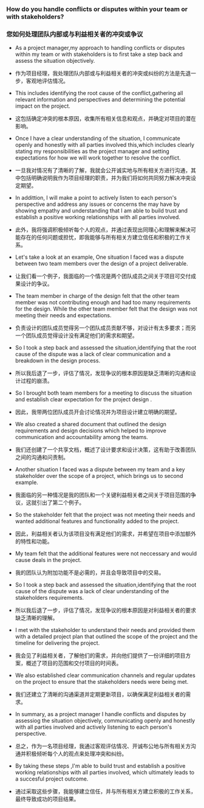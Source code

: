 ### How do you handle conflicts or disputes within your team or with stakeholders?
###  您如何处理团队内部或与利益相关者的冲突或争议

- As a project manager,my approach to handling conflicts or disputes within my team or with stakeholders is to first take a step back and assess the situation objectively.
- 作为项目经理，我处理团队内部或与利益相关者的冲突或纠纷的方法是先退一步，客观地评估情况。

- This includes identifying the root cause of the conflict,gathering all relevant information and perspectives and determining the potential impact on the project.
- 这包括确定冲突的根本原因，收集所有相关信息和观点，并确定对项目的潜在影响。

- Once I have a clear understanding of the situation, I communicate openly and honestly with all parties involved this,which includes clearly stating my responsibilities as the project manager and setting expectations for how we will work together to resolve the conflict.
- 一旦我对情况有了清晰的了解，我就会公开诚实地与所有相关方进行沟通，其中包括明确说明我作为项目经理的职责，并为我们将如何共同努力解决冲突设定期望。

- In addittion, I will make a point to actively listen to each person's perspective and address any issues or concerns the may have by showing empathy and understanding that I am able to build trust and establish a positive working relationships with all parties involved.
- 此外，我将强调积极倾听每个人的观点，并通过表现出同理心和理解来解决可能存在的任何问题或担忧，即我能够与所有相关方建立信任和积极的工作关系。

- Let's take a look at an example, One situation I faced was a dispute between two team members over the design of a project deliverable.
- 让我们看一个例子，我面临的一个情况是两个团队成员之间关于项目可交付成果设计的争议。

- The team member in charge of the design felt that the other team member was not contributing enough and had too many requirements for the design. While the other team member felt that the design was not meeting their needs and expectations.
- 负责设计的团队成员觉得另一个团队成员贡献不够，对设计有太多要求；而另一个团队成员觉得设计没有满足他们的需求和期望。

- So I took a step back and assessed the situation,identifying that the root cause of the dispute was a lack of clear communication and a breakdown in the design process.
- 所以我后退了一步，评估了情况，发现争议的根本原因是缺乏清晰的沟通和设计过程的崩溃。 

- So I brought both team members for a meeting to discuss the situation and establish clear expectation for the project design .
- 因此，我带两位团队成员开会讨论情况并为项目设计建立明确的期望。

- We also created a shared document that outlined the design requirements and design decisions which helped to improve communication and accountability among the teams.
- 我们还创建了一个共享文档，概述了设计要求和设计决策，这有助于改善团队之间的沟通和问责制。

- Another situation I faced was a dispute between my team and a key stakeholder over the scope of a project, which brings us to second example.
- 我面临的另一种情况是我的团队和一个关键利益相关者之间关于项目范围的争议，这就引出了第二个例子。

- So the stakeholder felt that the project was not meeting their needs and wanted additional features and functionality added to the project.
-  因此，利益相关者认为该项目没有满足他们的需求，并希望在项目中添加额外的特性和功能。

- My team felt that the additional features were not neccessary and would cause deals in the project.
- 我的团队认为附加功能不是必需的，并且会导致项目中的交易。

- So I took a step back and assessed the situation,identifying that the root cause of the dispute was a lack of clear understanding of the stakeholders requirements.
- 所以我后退了一步，评估了情况，发现争议的根本原因是对利益相关者的要求缺乏清晰的理解。

- I met with the stakeholder to understand their needs and provided them with a detailed project plan that outlined the scope of the project and the timeline for delivering the project.
- 我会见了利益相关者，了解他们的需求，并向他们提供了一份详细的项目方案，概述了项目的范围和交付项目的时间表。

- We also established clear communication channels and regular updates on the project to ensure that the stakeholders needs were being met.
- 我们还建立了清晰的沟通渠道并定期更新项目，以确保满足利益相关者的需求。

- In summary, as a project manager I handle conflicts and disputes by assessiog the situation objectively, communicating openly and honestly with all parties involved and actively listening to each person's perspective.
- 总之，作为一名项目经理，我通过客观评估情况、开诚布公地与所有相关方沟通并积极倾听每个人的观点来处理冲突和纠纷。

- By taking these steps ,I'm able to build trust and establish a positive working relationships with all parties involved, which ultimately leads to a succesful project outcome.
- 通过采取这些步骤，我能够建立信任，并与所有相关方建立积极的工作关系，最终导致成功的项目结果。